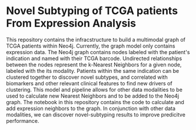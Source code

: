 # Novel Subtyping of TCGA patients From Expression Analysis

This repository contains the infracstructure to build a multimodal graph of TCGA patients within Neo4j. Currently, the graph model only contains expression data. The Neo4j graph contains nodes labeled with the patient's indication and named with their TCGA barcode. Undirected relationships between the nodes represent the k-Nearest Neighbors for a given node, labeled with the its modality. Patients within the same indication can be clustered together to discover novel subtypes, and correlated with biomarkers and other relevant clinical features to find new drivers of clustering. This model and pipeline allows for other data modalities to be used to calculate new Nearest Neighbors and to be added to the Neo4j graph. The notebook in this repository contains the code to calculate and add expression neighbors to the graph. In conjunction with other data modalities, we can discover novel-subtyping results to improve predicitve performance.
